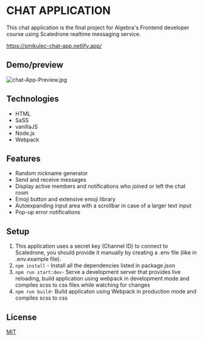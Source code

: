 # CHAT APPLICATION

This chat application is the final project for Algebra's Frontend developer course using Scaledrone realtime messaging service.

https://smikulec-chat-app.netlify.app/

## Demo/preview

![chat-App-Preview.jpg](https://i.postimg.cc/T3B1V3vd/chat-App-Preview.jpg)

## Technologies

- HTML
- SaSS
- vanillaJS
- Node.js
- Webpack

## Features

- Random nickname generator
- Send and receive messages
- Display active members and notifications who joined or left the chat room
- Emoji button and extensive emoji library
- Autoexpanding input area with a scrollbar in case of a larger text input
- Pop-up error notifications

## Setup

1. This application uses a secret key (Channel ID) to connect to Scaledrone, you should provide it manually by creating a .env file (like in .env.example file).
2. `npm install` - Install all the dependencies listed in package.json
3. `npm run start:dev`- Serve a development server that provides live reloading, build application using webpack in development mode and compiles scss to css files while watching for changes
4. `npm run build`- Build applicaton using Webpack in production mode and compiles scss to css 

## License

[MIT](https://choosealicense.com/licenses/mit/)
